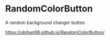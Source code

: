 # RandomColorButton
A random background changer button

https://obihan98.github.io/RandomColorButton/
